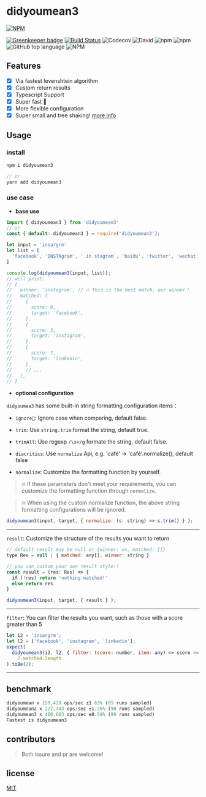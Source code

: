 # didyoumean3

[![NPM](https://nodei.co/npm/didyoumean3.png?downloads=true&downloadRank=true&stars=true)](https://nodei.co/npm/didyoumean3/)


[![Greenkeeper badge](https://badges.greenkeeper.io/cbbfcd/didyoumean3.svg)](https://greenkeeper.io/)
[![Build Status](https://travis-ci.com/cbbfcd/didyoumean3.svg?branch=master)](https://travis-ci.com/cbbfcd/didyoumean3)
![Codecov](https://img.shields.io/codecov/c/github/cbbfcd/didyoumean3)
![David](https://img.shields.io/david/dev/cbbfcd/didyoumean3)
![npm](https://img.shields.io/npm/dw/didyoumean3)
![npm](https://img.shields.io/npm/v/didyoumean3)
![GitHub top language](https://img.shields.io/github/languages/top/cbbfcd/didyoumean3)
![NPM](https://img.shields.io/npm/l/didyoumean3)


## Features

- [x] Via fastest levenshtein algorithm
- [x] Custom return results
- [x] Typescript Support
- [x] Super fast 🚀
- [x] More flexible configuration
- [x] Super small and tree shaking! [more info](https://bundlephobia.com/result?p=didyoumean3@1.2.0)

## Usage

### install

```js
npm i didyoumean3

// or
yarn add didyoumean3
```

### use case

- **base use**

```js
import { didyoumean3 } from 'didyoumean3'
// or
const { default: didyoumean3 } = require('didyoumean3');

let input = 'insargrm'
let list = [
  'facebook', 'INSTAgram', ' in stagram', 'baidu', 'twitter', 'wechat', 'instagram', 'linkedin'
]

console.log(didyoumean3(input, list));
// will print:
// {
//   winner: 'instagram', // 🔥 This is the best match, our winner！
//   matched: [
//     {
//       score: 8,
//       target: 'facebook',
//     },
//     {
//       score: 3,
//       target: 'instagram',
//     },
//     {
//       score: 7,
//       target: 'linkedin',
//     },
//     // ...
//   ],
// }
```

- **optional configuration**

`didyoumea3` has some built-in string formatting configuration items：

* `ignore`: Ignore case when comparing, default false. 
  
* `trim`: Use `string.trim` format the string, default true.
  
* `trimAll`: Use regexp `/\s+/g` formate the string, default false.

* `diacritics`: Use `normalize` Api, e.g. 'café' -> 'café'.normalize(), default false 
  
* `normalize`: Customize the formatting function by yourself.

> 🔥 If these parameters don't meet your requirements, you can customize the formatting function through `normalize`.

> 🔥 When using the custom normalize function, the above string formatting configurations will be ignored.

```js
didyoumean3(input, target, { normalize: (s: string) => s.trim() } );
```

---

`result`: Customize the structure of the results you want to return

```js
// default result may be null or {winner: xx, matched: []}
type Res = null | { matched: any[], winner: string }

// you can custom your own result style!!
const result = (res: Res) => {
  if (!res) return 'nothing matched!'
  else return res
}

didyoumean3(input, target, { result } );
```

---

`filter`: You can filter the results you want, such as those with a score greater than 5

```js
let i2 = 'insargrm';
let l2 = ['facebook', 'instagram', 'linkedin'];
expect(
  didyoumean3(i2, l2, { filter: (score: number, item: any) => score >= 7 })
    ?.matched.length
).toBe(2); 
```

---

## benchmark

```js
didyoumean x 159,428 ops/sec ±1.63% (85 runs sampled)
didyoumean2 x 227,343 ops/sec ±1.26% (90 runs sampled)
didyoumean3 x 400,683 ops/sec ±0.59% (89 runs sampled)
Fastest is didyoumean3
```

## contributors

> Both issure and pr are welcome!

## license

[MIT](./LICENSE)
